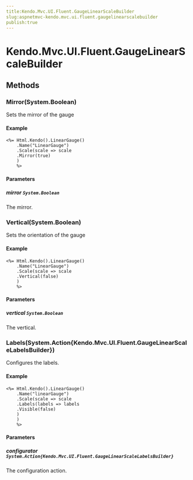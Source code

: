 ```yaml
---
title:Kendo.Mvc.UI.Fluent.GaugeLinearScaleBuilder
slug:aspnetmvc-kendo.mvc.ui.fluent.gaugelinearscalebuilder
publish:true
---
```


# Kendo.Mvc.UI.Fluent.GaugeLinearScaleBuilder

## Methods

### Mirror(System.Boolean)
Sets the mirror of the gauge

#### Example
    <%= Html.Kendo().LinearGauge()
        .Name("LinearGauge")
        .Scale(scale => scale
        .Mirror(true)
        )
        %>

#### Parameters

##### mirror `System.Boolean`
The mirror.

### Vertical(System.Boolean)
Sets the orientation of the gauge

#### Example
    <%= Html.Kendo().LinearGauge()
        .Name("LinearGauge")
        .Scale(scale => scale
        .Vertical(false)
        )
        %>

#### Parameters

##### vertical `System.Boolean`
The vertical.

### Labels(System.Action{Kendo.Mvc.UI.Fluent.GaugeLinearScaleLabelsBuilder})
Configures the labels.

#### Example
    <%= Html.Kendo().LinearGauge()
        .Name("linearGauge")
        .Scale(scale => scale
        .Labels(labels => labels
        .Visible(false)
        )
        )
        %>

#### Parameters

##### configurator `System.Action{Kendo.Mvc.UI.Fluent.GaugeLinearScaleLabelsBuilder}`
The configuration action.
